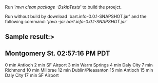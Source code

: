 Run *'mvn clean package -DskipTests'* to build the proejct.

Run without build by download 'bart.info-0.0.1-SNAPSHOT.jar' and the following command:
*'java -jar bart.info-0.0.1-SNAPSHOT.jar'*

Sample result:>
--------------------------------------------------
Montgomery St. 02:57:16 PM PDT
--------------------------------------------------
0 min Antioch
2 min SF Airport
3 min Warm Springs
4 min Daly City
7 min Richmond
10 min Millbrae
12 min Dublin/Pleasanton
15 min Antioch
15 min Daly City
17 min SF Airport
